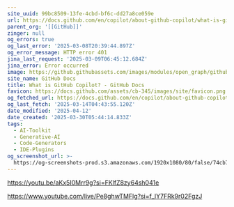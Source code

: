 ```yaml
---
site_uuid: 99bc8509-13fe-4cbd-bf6c-dd27a8ce059e
url: https://docs.github.com/en/copilot/about-github-copilot/what-is-github-copilot
parent_org: '[[GitHub]]'
zinger: null
og_errors: true
og_last_error: '2025-03-08T20:39:44.897Z'
og_error_message: HTTP error 401
jina_last_request: '2025-03-09T06:45:12.684Z'
jina_error: Error occurred
image: https://github.githubassets.com/images/modules/open_graph/github-logo.png
site_name: GitHub Docs
title: What is GitHub Copilot? - GitHub Docs
favicon: https://docs.github.com/assets/cb-345/images/site/favicon.png
og_fetched_url: https://docs.github.com/en/copilot/about-github-copilot/what-is-github-copilot
og_last_fetch: '2025-03-14T04:43:55.120Z'
date_modified: '2025-04-12'
date_created: '2025-03-30T05:44:14.833Z'
tags:
  - AI-Toolkit
  - Generative-AI
  - Code-Generators
  - IDE-Plugins
og_screenshot_url: >-
  https://og-screenshots-prod.s3.amazonaws.com/1920x1080/80/false/74cb75bf68f615ff655f086485cd7e5e8b0edba8e5a5f17930e55cf5a05daaf5.jpeg
---
```



























































https://youtu.be/aKx5I0Mrr9g?si=FKlfZ8zy64sh041e

https://www.youtube.com/live/Pe8ghwTMFlg?si=f_lY7FRk9r02FgzJ
